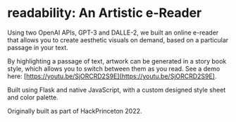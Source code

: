 # readability: An Artistic e-Reader

Using two OpenAI APIs, GPT-3 and DALLE-2, we built an online e-reader that allows you to create aesthetic visuals on demand, based on a particular passage in your text.

By highlighting a passage of text, artwork can be generated in a story book style, which allows you to switch between them as you read. See a demo here: [https://youtu.be/SjORCRD2S9E](https://youtu.be/SjORCRD2S9E).

Built using Flask and native JavaScript, with a custom designed style sheet and color palette.

Originally built as part of HackPrinceton 2022.
